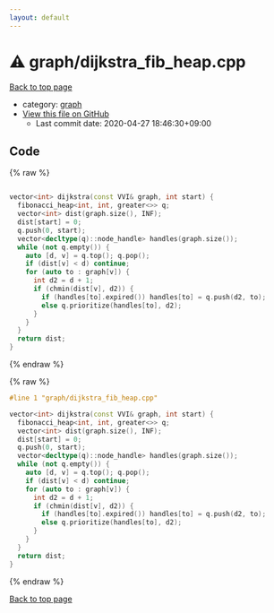 ```yaml
---
layout: default
---
```


<!-- mathjax config similar to math.stackexchange -->
<script type="text/javascript" async
  src="https://cdnjs.cloudflare.com/ajax/libs/mathjax/2.7.5/MathJax.js?config=TeX-MML-AM_CHTML">
</script>
<script type="text/x-mathjax-config">
  MathJax.Hub.Config({
    TeX: { equationNumbers: { autoNumber: "AMS" }},
    tex2jax: {
      inlineMath: [ ['$','$'] ],
      processEscapes: true
    },
    "HTML-CSS": { matchFontHeight: false },
    displayAlign: "left",
    displayIndent: "2em"
  });
</script>

<script type="text/javascript" src="https://cdnjs.cloudflare.com/ajax/libs/jquery/3.4.1/jquery.min.js"></script>
<script src="https://cdn.jsdelivr.net/npm/jquery-balloon-js@1.1.2/jquery.balloon.min.js" integrity="sha256-ZEYs9VrgAeNuPvs15E39OsyOJaIkXEEt10fzxJ20+2I=" crossorigin="anonymous"></script>
<script type="text/javascript" src="../../assets/js/copy-button.js"></script>
<link rel="stylesheet" href="../../assets/css/copy-button.css" />


# :warning: graph/dijkstra_fib_heap.cpp

<a href="../../index.html">Back to top page</a>

* category: <a href="../../index.html#f8b0b924ebd7046dbfa85a856e4682c8">graph</a>
* <a href="{{ site.github.repository_url }}/blob/master/graph/dijkstra_fib_heap.cpp">View this file on GitHub</a>
    - Last commit date: 2020-04-27 18:46:30+09:00




## Code

<a id="unbundled"></a>
{% raw %}
```cpp

vector<int> dijkstra(const VVI& graph, int start) {
  fibonacci_heap<int, int, greater<>> q;
  vector<int> dist(graph.size(), INF);
  dist[start] = 0;
  q.push(0, start);
  vector<decltype(q)::node_handle> handles(graph.size());
  while (not q.empty()) {
    auto [d, v] = q.top(); q.pop();
    if (dist[v] < d) continue;
    for (auto to : graph[v]) {
      int d2 = d + 1;
      if (chmin(dist[v], d2)) {
        if (handles[to].expired()) handles[to] = q.push(d2, to);
        else q.prioritize(handles[to], d2);
      }
    }
  }
  return dist;
}

```
{% endraw %}

<a id="bundled"></a>
{% raw %}
```cpp
#line 1 "graph/dijkstra_fib_heap.cpp"

vector<int> dijkstra(const VVI& graph, int start) {
  fibonacci_heap<int, int, greater<>> q;
  vector<int> dist(graph.size(), INF);
  dist[start] = 0;
  q.push(0, start);
  vector<decltype(q)::node_handle> handles(graph.size());
  while (not q.empty()) {
    auto [d, v] = q.top(); q.pop();
    if (dist[v] < d) continue;
    for (auto to : graph[v]) {
      int d2 = d + 1;
      if (chmin(dist[v], d2)) {
        if (handles[to].expired()) handles[to] = q.push(d2, to);
        else q.prioritize(handles[to], d2);
      }
    }
  }
  return dist;
}

```
{% endraw %}

<a href="../../index.html">Back to top page</a>


